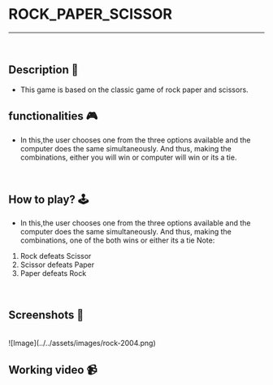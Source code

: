 # **ROCK_PAPER_SCISSOR** 

---

<br>

## **Description 📃**
<!-- add your game description here  -->
- This game is based on the classic game of rock paper and scissors.

## **functionalities 🎮**
<!-- add functionalities over here -->
- In this,the user chooses one from the three options available and the computer does the same simultaneously. And thus, making the combinations, either you will win or computer will win or its a tie.
<br>

## **How to play? 🕹️**
<!-- add the steps how to play games -->
- In this,the user chooses one from the three options available and the computer does the same simultaneously. And thus, making the combinations, one of the both wins or either its a tie
Note:
1. Rock defeats Scissor
2. Scissor defeats Paper
3. Paper defeats Rock

<br>

## **Screenshots 📸**

<br>
![Image](../../assets/images/rock-2004.png)
<br>

## **Working video 📹**
<!-- add your working video over here -->

